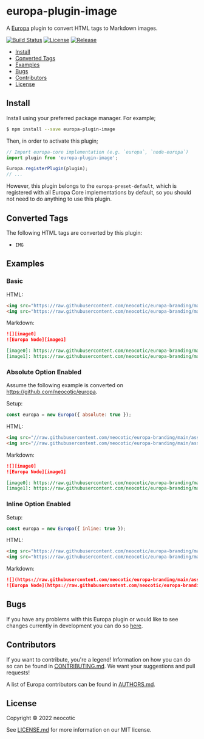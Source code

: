 # europa-plugin-image

A [Europa](https://github.com/neocotic/europa) plugin to convert HTML tags to Markdown images.

[![Build Status](https://img.shields.io/github/workflow/status/neocotic/europa/CI/develop?style=flat-square)](https://github.com/neocotic/europa/actions/workflows/ci.yml)
[![License](https://img.shields.io/npm/l/europa-plugin-image.svg?style=flat-square)](https://github.com/neocotic/europa/raw/main/packages/europa-plugin-image/LICENSE.md)
[![Release](https://img.shields.io/npm/v/europa-plugin-image.svg?style=flat-square)](https://npmjs.com/package/europa-plugin-image)

* [Install](#install)
* [Converted Tags](#converted-tags)
* [Examples](#examples)
* [Bugs](#bugs)
* [Contributors](#contributors)
* [License](#license)

## Install

Install using your preferred package manager. For example;

``` bash
$ npm install --save europa-plugin-image
```

Then, in order to activate this plugin;

``` javascript
// Import europa-core implementation (e.g. `europa`, `node-europa`)
import plugin from 'europa-plugin-image';

Europa.registerPlugin(plugin);
// ...
```

However, this plugin belongs to the `europa-preset-default`, which is registered with all Europa Core implementations by default,
so you should not need to do anything to use this plugin.

## Converted Tags

The following HTML tags are converted by this plugin:

* `IMG`

## Examples

### Basic

HTML:

``` html
<img src="https://raw.githubusercontent.com/neocotic/europa-branding/main/assets/banner/europa/europa-banner-250x100.png">
<img src="https://raw.githubusercontent.com/neocotic/europa-branding/main/assets/banner/node-europa/node-europa-banner-377x100.png" alt="Europa Node">
```

Markdown:

``` markdown
![][image0]
![Europa Node][image1]

[image0]: https://raw.githubusercontent.com/neocotic/europa-branding/main/assets/banner/europa/europa-banner-250x100.png
[image1]: https://raw.githubusercontent.com/neocotic/europa-branding/main/assets/banner/node-europa/node-europa-banner-377x100.png
```

### Absolute Option Enabled

Assume the following example is converted on <https://github.com/neocotic/europa>.

Setup:

``` javascript
const europa = new Europa({ absolute: true });
```

HTML:

``` html
<img src="//raw.githubusercontent.com/neocotic/europa-branding/main/assets/banner/europa/europa-banner-250x100.png">
<img src="//raw.githubusercontent.com/neocotic/europa-branding/main/assets/banner/node-europa/node-europa-banner-377x100.png" alt="Europa Node">
```

Markdown:

``` markdown
![][image0]
![Europa Node][image1]

[image0]: https://raw.githubusercontent.com/neocotic/europa-branding/main/assets/banner/europa/europa-banner-250x100.png
[image1]: https://raw.githubusercontent.com/neocotic/europa-branding/main/assets/banner/node-europa/node-europa-banner-377x100.png
```

### Inline Option Enabled

Setup:

``` javascript
const europa = new Europa({ inline: true });
```

HTML:

``` html
<img src="https://raw.githubusercontent.com/neocotic/europa-branding/main/assets/banner/europa/europa-banner-250x100.png">
<img src="https://raw.githubusercontent.com/neocotic/europa-branding/main/assets/banner/node-europa/node-europa-banner-377x100.png" alt="Europa Node">
```

Markdown:

``` markdown
![](https://raw.githubusercontent.com/neocotic/europa-branding/main/assets/banner/europa/europa-banner-250x100.png)
![Europa Node](https://raw.githubusercontent.com/neocotic/europa-branding/main/assets/banner/node-europa/node-europa-banner-377x100.png)
```

## Bugs

If you have any problems with this Europa plugin or would like to see changes currently in development you can do so
[here](https://github.com/neocotic/europa/issues).

## Contributors

If you want to contribute, you're a legend! Information on how you can do so can be found in
[CONTRIBUTING.md](https://github.com/neocotic/europa/blob/main/CONTRIBUTING.md). We want your suggestions and pull
requests!

A list of Europa contributors can be found in [AUTHORS.md](https://github.com/neocotic/europa/blob/main/AUTHORS.md).

## License

Copyright © 2022 neocotic

See [LICENSE.md](https://github.com/neocotic/europa/raw/main/packages/europa-plugin-image/LICENSE.md) for more information on
our MIT license.
